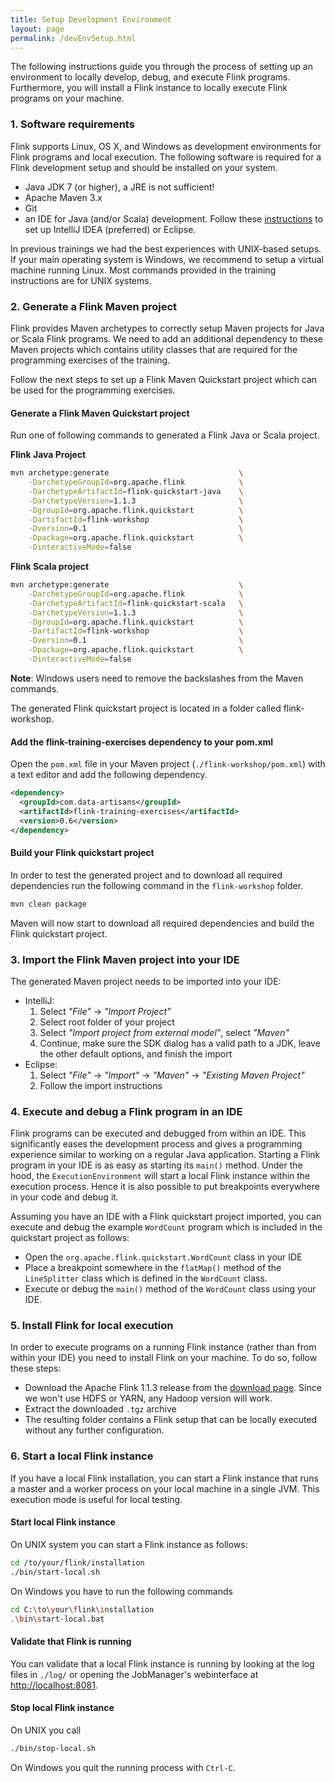 ```yaml
---
title: Setup Development Environment
layout: page
permalink: /devEnvSetup.html
---
```


The following instructions guide you through the process of setting up an environment to locally develop, debug, and execute Flink programs. Furthermore, you will install a Flink instance to locally execute Flink programs on your machine.

### 1. Software requirements

Flink supports Linux, OS X, and Windows as development environments for Flink programs and local execution. The following software is required for a Flink development setup and should be installed on your system.

- Java JDK 7 (or higher), a JRE is not sufficient!
- Apache Maven 3.x
- Git
- an IDE for Java (and/or Scala) development. 
  Follow these [instructions](http://ci.apache.org/projects/flink/flink-docs-release-1.1/internals/ide_setup.html) to set up IntelliJ IDEA (preferred) or Eclipse.

In previous trainings we had the best experiences with UNIX-based setups. If your main operating system is Windows, we recommend to setup a virtual machine running Linux. Most commands provided in the training instructions are for UNIX systems.

### 2. Generate a Flink Maven project

Flink provides Maven archetypes to correctly setup Maven projects for Java or Scala Flink programs. We need to add an additional dependency to these Maven projects which contains utility classes that are required for the programming exercises of the training. 

Follow the next steps to set up a Flink Maven Quickstart project which can be used for the programming exercises.

#### Generate a Flink Maven Quickstart project

Run one of following commands to generated a Flink Java or Scala project.

**Flink Java Project**

~~~bash
mvn archetype:generate                             \
    -DarchetypeGroupId=org.apache.flink            \
    -DarchetypeArtifactId=flink-quickstart-java    \
    -DarchetypeVersion=1.1.3                       \
    -DgroupId=org.apache.flink.quickstart          \
    -DartifactId=flink-workshop                    \
    -Dversion=0.1                                  \
    -Dpackage=org.apache.flink.quickstart          \
    -DinteractiveMode=false
~~~

**Flink Scala project**

~~~bash
mvn archetype:generate                             \
    -DarchetypeGroupId=org.apache.flink            \
    -DarchetypeArtifactId=flink-quickstart-scala   \
    -DarchetypeVersion=1.1.3                       \
    -DgroupId=org.apache.flink.quickstart          \
    -DartifactId=flink-workshop                    \
    -Dversion=0.1                                  \
    -Dpackage=org.apache.flink.quickstart          \
    -DinteractiveMode=false
~~~

**Note**: Windows users need to remove the backslashes from the Maven commands.

The generated Flink quickstart project is located in a folder called flink-workshop. 


#### Add the flink-training-exercises dependency to your pom.xml

Open the `pom.xml` file in your Maven project (`./flink-workshop/pom.xml`) with a text editor and add the following dependency.

~~~xml
<dependency>
  <groupId>com.data-artisans</groupId>
  <artifactId>flink-training-exercises</artifactId>
  <version>0.6</version>
</dependency>
~~~

#### Build your Flink quickstart project

In order to test the generated project and to download all required dependencies run the following command in the `flink-workshop` folder.

~~~bash
mvn clean package
~~~

Maven will now start to download all required dependencies and build the Flink quickstart project.

### 3. Import the Flink Maven project into your IDE

The generated Maven project needs to be imported into your IDE:

- IntelliJ: 
  1. Select *"File"* -> *"Import Project"*
  1. Select root folder of your project
  1. Select *"Import project from external model"*, select *"Maven"* 
  1. Continue, make sure the SDK dialog has a valid path to a JDK, leave the other default options, and finish the import
- Eclipse: 
  1. Select *"File"* -> *"Import"* -> *"Maven"* -> *"Existing Maven Project"*
  1. Follow the import instructions

### 4. Execute and debug a Flink program in an IDE

Flink programs can be executed and debugged from within an IDE. This significantly eases the development process and gives a programming experience similar to working on a regular Java application. Starting a Flink program in your IDE is as easy as starting its `main()` method. Under the hood, the `ExecutionEnvironment` will start a local Flink instance within the execution process. Hence it is also possible to put breakpoints everywhere in your code and debug it.

Assuming you have an IDE with a Flink quickstart project imported, you can execute and debug the example `WordCount` program which is included in the quickstart project as follows:

- Open the `org.apache.flink.quickstart.WordCount` class in your IDE
- Place a breakpoint somewhere in the `flatMap()` method of the `LineSplitter` class which is defined in the `WordCount` class.
- Execute or debug the `main()` method of the `WordCount` class using your IDE.

### 5. Install Flink for local execution

In order to execute programs on a running Flink instance (rather than from within your IDE) you need to install Flink on your machine. To do so, follow these steps:

- Download the Apache Flink 1.1.3 release from the [download page](http://flink.apache.org/downloads.html). Since we won't use HDFS or YARN, any Hadoop version will work.
- Extract the downloaded `.tgz` archive
- The resulting folder contains a Flink setup that can be locally executed without any further configuration.

### 6. Start a local Flink instance

If you have a local Flink installation, you can start a Flink instance that runs a master and a worker process on your local machine in a single JVM. This execution mode is useful for local testing. 

#### Start local Flink instance

On UNIX system you can start a Flink instance as follows:

~~~bash
cd /to/your/flink/installation
./bin/start-local.sh
~~~

On Windows you have to run the following commands

~~~bash
cd C:\to\your\flink\installation
.\bin\start-local.bat
~~~

#### Validate that Flink is running

You can validate that a local Flink instance is running by looking at the log files in `./log/` or opening the JobManager's webinterface at [http://localhost:8081](http://localhost:8081). 

#### Stop local Flink instance

On UNIX you call 

~~~bash
./bin/stop-local.sh
~~~

On Windows you quit the running process with `Ctrl-C`.
